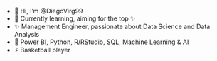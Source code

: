 - 👋 Hi, I’m @DiegoVirg99
- 👀 Currently learning, aiming for the top ✨
- ✨ Management Engineer, passionate about Data Science and Data Analysis
- 🌱 Power BI, Python, R/RStudio, SQL, Machine Learning & AI
- ⚡ Basketball player


